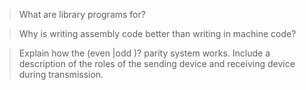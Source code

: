   > What are library programs for?

  > Why is writing assembly code better than writing in machine code?

  > Explain how the (even |odd )? parity system works. Include a
  > description of the roles of the sending device and receiving device
  > during transmission.
